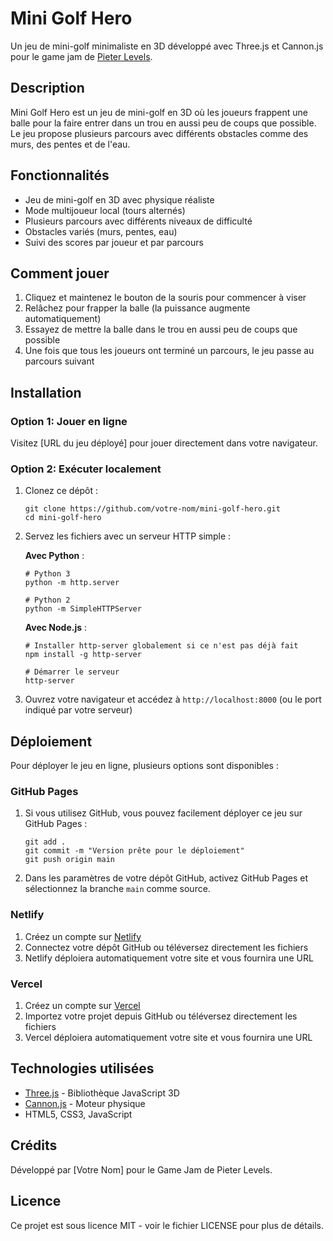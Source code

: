# Mini Golf Hero

Un jeu de mini-golf minimaliste en 3D développé avec Three.js et Cannon.js pour le game jam de [Pieter Levels](https://x.com/levelsio/status/1901660771505021314).

## Description

Mini Golf Hero est un jeu de mini-golf en 3D où les joueurs frappent une balle pour la faire entrer dans un trou en aussi peu de coups que possible. Le jeu propose plusieurs parcours avec différents obstacles comme des murs, des pentes et de l'eau.

## Fonctionnalités

- Jeu de mini-golf en 3D avec physique réaliste
- Mode multijoueur local (tours alternés)
- Plusieurs parcours avec différents niveaux de difficulté
- Obstacles variés (murs, pentes, eau)
- Suivi des scores par joueur et par parcours

## Comment jouer

1. Cliquez et maintenez le bouton de la souris pour commencer à viser
2. Relâchez pour frapper la balle (la puissance augmente automatiquement)
3. Essayez de mettre la balle dans le trou en aussi peu de coups que possible
4. Une fois que tous les joueurs ont terminé un parcours, le jeu passe au parcours suivant

## Installation

### Option 1: Jouer en ligne

Visitez [URL du jeu déployé] pour jouer directement dans votre navigateur.

### Option 2: Exécuter localement

1. Clonez ce dépôt :
   ```
   git clone https://github.com/votre-nom/mini-golf-hero.git
   cd mini-golf-hero
   ```

2. Servez les fichiers avec un serveur HTTP simple :

   **Avec Python** :
   ```
   # Python 3
   python -m http.server
   
   # Python 2
   python -m SimpleHTTPServer
   ```

   **Avec Node.js** :
   ```
   # Installer http-server globalement si ce n'est pas déjà fait
   npm install -g http-server
   
   # Démarrer le serveur
   http-server
   ```

3. Ouvrez votre navigateur et accédez à `http://localhost:8000` (ou le port indiqué par votre serveur)

## Déploiement

Pour déployer le jeu en ligne, plusieurs options sont disponibles :

### GitHub Pages

1. Si vous utilisez GitHub, vous pouvez facilement déployer ce jeu sur GitHub Pages :
   ```
   git add .
   git commit -m "Version prête pour le déploiement"
   git push origin main
   ```

2. Dans les paramètres de votre dépôt GitHub, activez GitHub Pages et sélectionnez la branche `main` comme source.

### Netlify

1. Créez un compte sur [Netlify](https://www.netlify.com/)
2. Connectez votre dépôt GitHub ou téléversez directement les fichiers
3. Netlify déploiera automatiquement votre site et vous fournira une URL

### Vercel

1. Créez un compte sur [Vercel](https://vercel.com/)
2. Importez votre projet depuis GitHub ou téléversez directement les fichiers
3. Vercel déploiera automatiquement votre site et vous fournira une URL

## Technologies utilisées

- [Three.js](https://threejs.org/) - Bibliothèque JavaScript 3D
- [Cannon.js](https://schteppe.github.io/cannon.js/) - Moteur physique
- HTML5, CSS3, JavaScript

## Crédits

Développé par [Votre Nom] pour le Game Jam de Pieter Levels.

## Licence

Ce projet est sous licence MIT - voir le fichier LICENSE pour plus de détails. 
